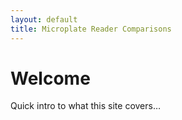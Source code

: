 ```yaml
---
layout: default
title: Microplate Reader Comparisons
---
```


# Welcome  
Quick intro to what this site covers…
